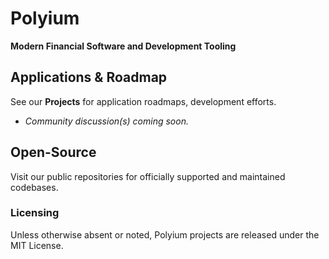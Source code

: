 # Polyium

**Modern Financial Software and Development Tooling**

## Applications & Roadmap

See our **Projects** for application roadmaps, development efforts.

- *Community discussion(s) coming soon.*

## Open-Source

Visit our public repositories for officially supported and maintained codebases.

### Licensing

Unless otherwise absent or noted, Polyium projects are released under the MIT License.
